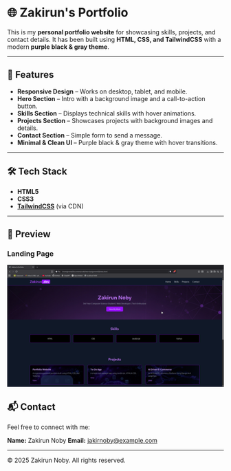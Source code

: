 
# 🌐 Zakirun's Portfolio

This is my **personal portfolio website** for showcasing skills, projects, and contact details.
It has been built using **HTML, CSS, and TailwindCSS** with a modern **purple black & gray theme**.

---

## 🚀 Features

* **Responsive Design** – Works on desktop, tablet, and mobile.
* **Hero Section** – Intro with a background image and a call-to-action button.
* **Skills Section** – Displays technical skills with hover animations.
* **Projects Section** – Showcases projects with background images and details.
* **Contact Section** – Simple form to send a message.
* **Minimal & Clean UI** – Purple black & gray theme with hover transitions.

---

## 🛠️ Tech Stack

* **HTML5**
* **CSS3**
* **[TailwindCSS](https://tailwindcss.com/)** (via CDN)

---

## 📸 Preview

### Landing Page

![Landing Page](images/landingpage.png)

## 📬 Contact

Feel free to connect with me:

**Name:** Zakirun Noby
**Email:** [jakirnoby@example.com](mailto:jakirnoby@example.com)

---

© 2025 Zakirun Noby. All rights reserved.
